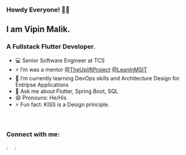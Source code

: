 ### Howdy Everyone! 👋🏻

## I am Vipin Malik. 
### A Fullstack Flutter Developer.


- 💻 Senior Software Engineer at TCS
- ⚡️ I’m was a mentor [@TheUpliftProject](https://github.com/The-Uplift-Project) [@LeanInMSIT](https://leanin.org/circles/lean-in-msit)
- 🌱 I’m currently learning DevOps skills and Architecture Design for Entripse Applications
- 💬 Ask me about Flutter, Spring Boot, SQL 
- 😄 Pronouns: He/His
- ⚡ Fun fact: KISS is a Design principle.

<br>

### Connect with me:

[<img src="https://img.icons8.com/color/48/000000/stackoverflow.png" width="3.5%"/>](https://stackoverflow.com/users/9961913/vipin-malik) [<img src="https://img.icons8.com/color/48/000000/linkedin.png" width="3.5%"/>](https://www.linkedin.com/in/vipin~malik/)
